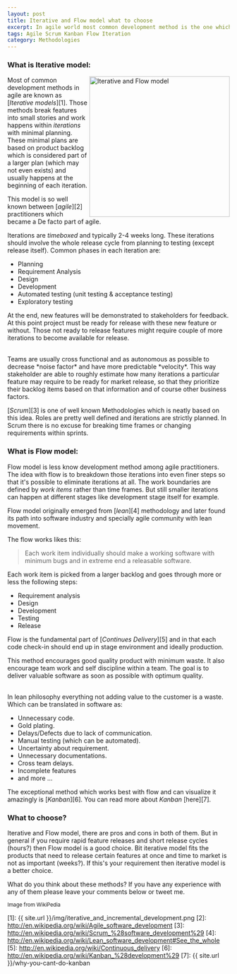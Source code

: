 ```yaml
---
layout: post
title: Iterative and Flow model what to choose
excerpt: In agile world most common development method is the one which is known as iterative. Breaking tasks into small 2-4 weeks iterations. But there is another option, Flow model!
tags: Agile Scrum Kanban Flow Iteration
category: Methodologies
---
```


### What is Iterative model:

<img src='{{ site.url }}/img/iterative_and_incremental_development.png' title="Iterative and Flow model" alt="Iterative and Flow model" width='318' align='right' />

Most of common development methods in agile are known as [*Iterative models*][1]. Those methods break features into small stories and work happens within *iterations* with minimal planning. These minimal plans are based on product backlog which is considered part of a larger plan (which may not even exists) and usually happens at the beginning of each iteration.

This model is so well known between [*agile*][2] practitioners which became a De facto part of agile.

Iterations are *timeboxed* and typically 2-4 weeks long. These iterations should involve the whole release cycle from planning to testing (except release itself). Common phases in each iteration are:

+ Planning
+ Requirement Analysis
+ Design
+ Development
+ Automated testing (unit testing & acceptance testing)
+ Exploratory testing

At the end, new features will be demonstrated to stakeholders for feedback. At this point project must be ready for release with these new feature or without. Those not ready to release features might require couple of more iterations to become available for release.

<div class="ads"> 
    <ins class="adsbygoogle" style="display:block" data-ad-client="ca-pub-5768423765640512" data-ad-slot="7013600384" data-ad-format="horizontal"></ins> 
    <script> (adsbygoogle = window.adsbygoogle || []).push({}); </script>
</div>

<br />
Teams are usually cross functional and as autonomous as possible to decrease *noise factor* and have more predictable *velocity*. This way stakeholder are able to roughly estimate how many iterations a particular feature may require to be ready for market release, so that they prioritize their backlog items based on that information and of course other business factors.

[*Scrum*][3] is one of well known Methodologies which is neatly based on this idea. Roles are pretty well defined and iterations are strictly planned. In Scrum there is no excuse for breaking time frames or changing requirements within sprints.

### What is Flow model:

Flow model is less know development method among agile practitioners. The idea with flow is to breakdown those iterations into even finer steps so that it's possible to eliminate iterations at all. The work boundaries are defined by *work items* rather than time frames. But still smaller iterations can happen at different stages like development stage itself for example.

Flow model originally emerged from [*lean*][4] methodology and later found its path into software industry and specially agile community with lean movement.

The flow works likes this: 

> Each work item individually should make a working software with minimum bugs and in extreme end a releasable software.

Each work item is picked from a larger backlog and goes through more or less the following steps:

+ Requirement analysis
+ Design
+ Development
+ Testing
+ Release

Flow is the fundamental part of [*Continues Delivery*][5] and in that each code check-in should end up in stage environment and ideally production.

This method encourages good quality product with minimum waste. It also encourage team work and self discipline within a team. The goal is to deliver valuable software as soon as possible with optimum quality.

<div class="ads"> 
    <ins class="adsbygoogle" style="display:block" data-ad-client="ca-pub-5768423765640512" data-ad-slot="7013600384" data-ad-format="rectangle"></ins> 
    <script> (adsbygoogle = window.adsbygoogle || []).push({}); </script>
</div>

<br />
In lean philosophy everything not adding value to the customer is a waste. Which can be translated in software as:

+ Unnecessary code.
+ Gold plating.
+ Delays/Defects due to lack of communication.
+ Manual testing (which can be automated).
+ Uncertainty about requirement.
+ Unnecessary documentations.
+ Cross team delays.
+ Incomplete features
+ and more ...

The exceptional method which works best with flow and can visualize it amazingly is [*Kanban*][6]. You can read more about *Kanban* [here][7].

### What to choose?

Iterative and Flow model, there are pros and cons in both of them. But in general if you require rapid feature releases and short release cycles (hours?) then Flow model is a good choice. Bit iterative model fits the products that need to release certain features at once and time to market is not as important (weeks?). If this's your requirement then iterative model is a better choice.

What do you think about these methods? If you have any experience with any of them please leave your comments below or tweet me.

<small>Image from WikiPedia</small>

[1]: {{ site.url }}/img/iterative_and_incremental_development.png
[2]: http://en.wikipedia.org/wiki/Agile_software_development
[3]: http://en.wikipedia.org/wiki/Scrum_%28software_development%29
[4]: http://en.wikipedia.org/wiki/Lean_software_development#See_the_whole
[5]: http://en.wikipedia.org/wiki/Continuous_delivery
[6]: http://en.wikipedia.org/wiki/Kanban_%28development%29
[7]: {{ site.url }}/why-you-cant-do-kanban
